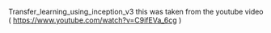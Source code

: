  Transfer_learning_using_inception_v3
this was taken from the youtube video ( https://www.youtube.com/watch?v=C9ifEVa_6cg )
